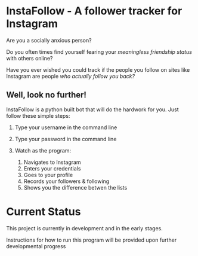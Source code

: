 # InstaFollow - A follower tracker for Instagram

Are you a socially anxious person? 

Do you often times find yourself fearing your *meaningless friendship status* with others online? 

Have you ever wished you could track if the people you follow on sites like Instagram are people *who actually follow you back?*

## **Well, look no further!**

InstaFollow is a python built bot that will do the hardwork for you. Just follow these simple steps:

 1. Type your username in the command line 
 
 2. Type your password in the command line 
 
 3. Watch as the program:
    1. Navigates to Instagram
    2. Enters your credentials
    3. Goes to your profile
    4. Records your followers & following
    5. Shows you the difference betwen the lists

# Current Status
This project is currently in development and in the early stages. 

Instructions for how to run this program will be provided upon further developmental progress 